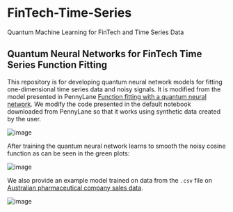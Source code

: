 # FinTech-Time-Series
Quantum Machine Learning for FinTech and Time Series Data

## Quantum Neural Networks for FinTech Time Series Function Fitting
This repository is for developing quantum neural network models for fitting one-dimensional time series data and noisy signals. It is modified from the model presented in PennyLane [Function fitting with a quantum neural network](https://pennylane.ai/qml/app/quantum_neural_net.html). We modify the code presented in the default notebook downloaded from PennyLane so that it works using synthetic data created by the user. 

![image](noisy_cosine)

After training the quantum neural network learns to smooth the noisy cosine function as can be seen in the green plots:

![image](noisy_cosine_trained)

We also provide an example model trained on data from the ```.csv``` file on [Australian pharmaceutical company sales data](https://raw.githubusercontent.com/selva86/datasets/master/a10.csv). 

![image](drug_sales)

